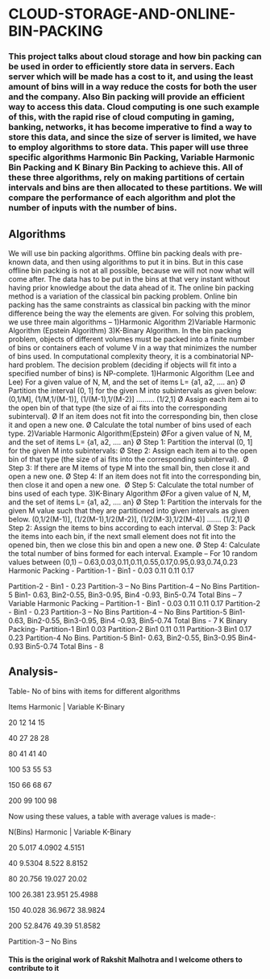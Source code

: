 # CLOUD-STORAGE-AND-ONLINE-BIN-PACKING
### This project talks about cloud storage and how bin packing can be used in order to efficiently store data in servers. Each server which will be made has a cost to it, and using the least amount of bins will in a way reduce the costs for both the user and the company. Also Bin packing will provide an efficient way to access this data. Cloud computing is one such example of this, with the rapid rise of cloud computing in gaming, banking, networks, it has become imperative to find a way to store this data, and since the size of server is limited, we have to employ algorithms to store data. This paper will use three specific algorithms Harmonic Bin Packing, Variable Harmonic Bin Packing and K Binary Bin Packing to achieve this. All of these three algorithms, rely on making partitions of certain intervals and bins are then allocated to these partitions. We will compare the performance of each algorithm and plot the number of inputs with the number of bins.
## Algorithms
We will use bin packing algorithms. Offline bin packing deals with pre-known data, and then using algorithms to put it in bins. But in this case offline bin packing is not at all possible, because we will not now what will come after. The data has to be put in the bins at that very instant without having prior knowledge about the data ahead of it. The online bin packing method is a variation of the classical bin packing problem.
Online bin packing has the same constraints as classical bin packing with the minor difference being the way the elements are given.
For solving this problem, we use three main algorithms – 1)Harmonic Algorithm
2)Variable Harmonic Algorithm (Epstein Algorithm) 3)K-Binary Algorithm.
In the bin packing problem, objects of different volumes must be packed into a finite number of bins or containers each of volume V in a way that minimizes the number of bins used. In computational complexity theory, it is
a combinatorial NP-hard problem. The decision problem (deciding if objects will fit into a specified number of bins) is NP-complete.
1)Harmonic Algorithm (Lee and Lee)
For a given value of N, M, and the set of items L= {a1, a2, .... an}
Ø Partition the interval (0, 1] for the given M into subintervals as given below:
(0,1/M], (1/M,1/(M-1)], (1/(M-1),1/(M-2)] ......... (1/2,1]
Ø Assign each item ai to the open bin of that type (the size of ai fits into the corresponding subinterval).
Ø If an item does not fit into the corresponding bin, then close it and open a new one.
Ø Calculate the total number of bins used of each type. 2)Variable Harmonic Algorithm(Epstein)
ØFor a given value of N, M, and the set of items L= {a1, a2, .... an}
Ø Step 1: Partition the interval (0, 1] for the given M into subintervals:
Ø Step 2: Assign each item ai to the open bin of that type (the size of ai fits
into the corresponding subinterval). 
Ø Step 3: If there are M items of type M into the small bin, then close it and
open a new one.
Ø Step 4: If an item does not fit into the corresponding bin, then close it and
open a new one. 
Ø Step 5: Calculate the total number of bins used of each type.
3)K-Binary Algorithm
ØFor a given value of N, M, and the set of items L= {a1, a2, .... an}
Ø Step 1: Partition the intervals for the given M value such that they are
partitioned into given intervals as given below.
(0,1/2(M-1)], (1/2(M-1),1/2(M-2)], (1/2(M-3),1/2(M-4)] ....... (1/2,1]
Ø Step 2: Assign the items to bins according to each interval.
Ø Step 3: Pack the items into each bin, if the next small element does not fit
into the opened bin, then we close this bin and open a new one.
Ø Step 4: Calculate the total number of bins formed for each interval.
Example –
For 10 random values between (0,1) – 0.63,0.03,0.11,0.11,0.55,0.17,0.95,0.93,0.74,0.23
Harmonic Packing -
Partition-1 - Bin1 - 0.03 0.11 0.11 0.17

Partition-2 - Bin1 - 0.23
Partition-3 – No Bins
Partition-4 – No Bins
Partition-5 Bin1- 0.63, Bin2-0.55, Bin3-0.95, Bin4 -0.93, Bin5-0.74 Total Bins – 7
Variable Harmonic Packing –
Partition-1 - Bin1 - 0.03 0.11 0.11 0.17 Partition-2 - Bin1 - 0.23
Partition-3 – No Bins
Partition-4 – No Bins
Partition-5 Bin1- 0.63, Bin2-0.55, Bin3-0.95, Bin4 -0.93, Bin5-0.74 Total Bins - 7
K Binary Packing-
Partition-1 Bin1 0.03
Partition-2 Bin1 0.11 0.11
Partition-3 Bin1 0.17 0.23
Partition-4 No Bins.
Partition-5 Bin1- 0.63, Bin2-0.55, Bin3-0.95 Bin4-0.93 Bin5-0.74 Total Bins - 8
## Analysis-

Table- No of bins with items for different algorithms

Items	Harmonic   |    Variable	K-Binary
			
20	12			14	15
			
40	27			28	28
			
80	41			41	40
			
100	53			55	53
			
150	66			68	67
			
200	99			100	98
			
Now using these values, a table with average values is made-:
			
N(Bins)	Harmonic   |	Variable	K-Binary
			
20	5.017		4.0902	      4.5151
			
40	9.5304		8.522	      8.8152
			
80	20.756		19.027	      20.02
			
 
100	26.381		23.951	     25.4988
			
150	40.028		36.9672	     38.9824
			
200	52.8476		49.39	     51.8582
			

Partition-3 – No Bins
#### This is the original work of Rakshit Malhotra and I welcome others to contribute to it
